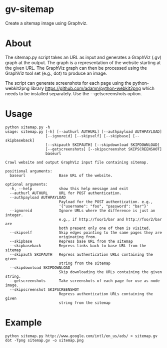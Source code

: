 # gv-sitemap

Create a sitemap image using Graphviz.

About
=====

The sitemap.py script takes an URL as input and generates a GraphViz
(.gv) graph at the output. The graph is a representation of the
website starting at the given URL. The GraphViz graph can then be
processed using the GraphViz tool set (e.g., dot) to produce an image.

The script can generate screenshots for each page using the python-webkit2png
library https://github.com/adamn/python-webkit2png which needs to be
installed separately. Use the --getscreenshots option.

Usage
=====

    python sitemap.py -h
    usage: sitemap.py [-h] [--authurl AUTHURL] [--authpayload AUTHPAYLOAD]
                      [--ignoreid] [--skipself] [--skipbase] [--skipbaseback]
                      [--skipauth SKIPAUTH] [--skipdownload SKIPDOWNLOAD]
                      [--getscreenshots] [--skipscreenshot SKIPSCREENSHOT]
                      baseurl

    Crawl website and output GraphViz input file containing sitemap.

    positional arguments:
      baseurl               Base URL of the website.

    optional arguments:
      -h, --help            show this help message and exit
      --authurl AUTHURL     URL for POST authentication.
      --authpayload AUTHPAYLOAD
                            Payload for the POST authentication. e.g.,
                            '{"username": "foo", "password": "bar"}'
      --ignoreid            Ignore URLs where the difference is just an integer.
                            e.g., if http://foo/1/bar and http://foo/2/bar are
                            both present only one of them is visited.
      --skipself            Skip edges pointing to the same pages they are
                            originating from.
      --skipbase            Repress base URL from the sitemap
      --skipbaseback        Repress links back to base URL from the sitemap
      --skipauth SKIPAUTH   Repress authentication URLs containing the given
                            string from the sitemap
      --skipdownload SKIPDOWNLOAD
                            Skip downloading the URLs containing the given string.
      --getscreenshots      Take screenshots of each page for use as node image.
      --skipscreenshot SKIPSCREENSHOT
                            Repress authentication URLs containing the given
                            string from the sitemap

Example
=======

    python sitemap.py http://www.google.com/intl/en_us/ads/ > sitemap.gv
    dot -Tpng sitemap.gv -o sitemap.png
